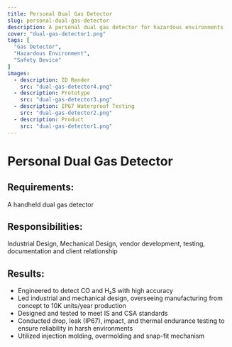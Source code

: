```yaml
---
title: Personal Dual Gas Detector
slug: personal-dual-gas-detector
description: A personal dual gas detector for hazardous environments
cover: "dual-gas-detector1.png"
tags: [
  "Gas Detector",
  "Hazardous Environment",
  "Safety Device"
]
images:
  - description: ID Render
    src: "dual-gas-detector4.png"
  - description: Prototype
    src: "dual-gas-detector3.png"
  - description: IP67 Waterproof Testing
    src: "dual-gas-detector2.png"
  - description: Product
    src: "dual-gas-detector1.png"
---
```


# Personal Dual Gas Detector

## Requirements:

A handheld dual gas detector

## Responsibilities:

Industrial Design, Mechanical Design, vendor development, testing, documentation and client relationship

## Results:

* Engineered to detect CO and H₂S with high accuracy
* Led industrial and mechanical design, overseeing manufacturing from concept to 10K units/year production
* Designed and tested to meet IS and CSA standards
* Conducted drop, leak (IP67), impact, and thermal endurance testing to ensure reliability in harsh environments
* Utilized injection molding, overmolding and snap-fit mechanism
